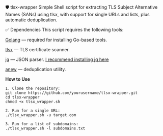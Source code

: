 🛡️ tlsx-wrapper
Simple Shell script for extracting TLS Subject Alternative Names (SANs) using tlsx, with support for single URLs and lists, plus automatic deduplication.

✅ Dependencies
This script requires the following tools:

[Golang](https://go.dev/doc/install) — required for installing Go-based tools.

[tlsx](https://github.com/projectdiscovery/tlsx) — TLS certificate scanner.

[jq](https://github.com/jqlang/jq) — JSON parser. [I recommend installing jq here ](https://dspyt.medium.com/installing-jq-to-parse-json-52b19b7e2a2c)

[anew](https://github.com/tomnomnom/anew) — deduplication utility.


**How to Use**
```
1. Clone the repository:
git clone https://github.com/yourusername/tlsx-wrapper.git
cd tlsx-wrapper
chmod +x tlsx_wrapper.sh

2. Run for a single URL:
./tlsx_wrapper.sh -u target.com

3. Run for a list of subdomains:
./tlsx_wrapper.sh -l subdomains.txt
```
